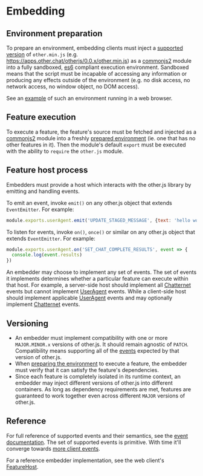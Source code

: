 # Embedding

## Environment preparation

To prepare an environment, embedding clients must inject a [supported version](#versioning) of `other.min.js` (e.g. https://apps.other.chat/otherjs/0.0.x/other.min.js) as a [commonjs2](http://requirejs.org/docs/commonjs.html) module into a fully sandboxed, [es6](http://es6-features.org/) compliant execution environment. Sandboxed means that the script must be incapable of accessing any information or producing any effects outside of the environment (e.g. no disk access, no network access, no window object, no DOM access).

See an [example](https://github.com/other-xyz/other-chat-web/blob/master/feature.html) of such an environment running in a web browser.

## Feature execution

To execute a feature, the feature's source must be fetched and injected as a [commonjs2](http://requirejs.org/docs/commonjs.html) module into a freshly [prepared environment](#environment-preparation) (ie. one that has no other features in it). Then the module's default `export` must be executed with the ability to `require` the `other.js` module.

## Feature host process

Embedders must provide a host which interacts with the other.js library by emitting and handling events.

To emit an event, invoke `emit()` on any other.js object that extends `EventEmitter`. For example:

```js
module.exports.userAgent.emit('UPDATE_STAGED_MESSAGE', {text: 'hello world'})
```

To listen for events, invoke `on()`, `once()` or similar on any other.js object that extends `EventEmitter`. For example:

```js
module.exports.userAgent.on('SET_CHAT_COMPLETE_RESULTS', event => {
  console.log(event.results)
})
```

An embedder may choose to implement any set of events. The set of events it implements determines whether a particular feature can execute within that host. For example, a server-side host should implement all [Chatternet](https://apps.other.chat/docs/Chatternet.html) events but cannot implement [UserAgent](https://apps.other.chat/docs/UserAgent.html) events. While a client-side host should implement applicable [UserAgent](https://apps.other.chat/docs/UserAgent.html) events and may optionally implement [Chatternet](https://apps.other.chat/docs/Chatternet.html) events.

## Versioning

* An embedder must implement compatibility with one or more `MAJOR.MINOR.x` versions of other.js. It should remain agnostic of `PATCH`. Compatibility means supporting all of the [events](#feature-host-process) expected by that version of other.js.
* When [preparing the environment](#environment-preparation) to execute a feature, the embedder must verify that it can satisfy the feature's dependencies.
* Since each feature is completely isolated in its runtime context, an embedder may inject different versions of other.js into different containers. As long as dependency requirements are met, features are guaranteed to work together even across different `MAJOR` versions of other.js.

## Reference

For full reference of supported events and their semantics, see the [event documentation](https://apps.other.chat/docs/index.html). The set of supported events is primitive. With time it'll converge towards [more client events](https://github.com/other-xyz/other-chat-web/blob/master/constants/ActionTypes.js).

For a reference embedder implementation, see the web client's [FeatureHost](https://github.com/other-xyz/other-chat-web/blob/master/middleware/features.js).
